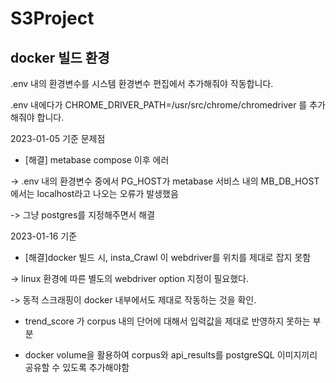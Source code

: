 # S3Project

## docker 빌드 환경

.env 내의 환경변수를 시스템 환경변수 편집에서 추가해줘야 작동합니다.

.env 내에다가 CHROME_DRIVER_PATH=/usr/src/chrome/chromedriver 를 추가해줘야 합니다.

2023-01-05 기준 문제점

- [해결] metabase compose 이후 에러

-> .env 내의 환경변수 중에서 PG_HOST가 metabase 서비스 내의 MB_DB_HOST에서는 localhost라고 나오는 오류가 발생했음

-> 그냥 postgres를 지정해주면서 해결

2023-01-16 기준

- [해결]docker 빌드 시, insta_Crawl 이 webdriver를 위치를 제대로 잡지 못함

-> linux 환경에 따른 별도의 webdriver option 지정이 필요했다.

-> 동적 스크래핑이 docker 내부에서도 제대로 작동하는 것을 확인.

- trend_score 가 corpus 내의 단어에 대해서 입력값을 제대로 반영하지 못하는 부분

- docker volume을 활용하여 corpus와 api_results를 postgreSQL 이미지끼리 공유할 수 있도록 추가해야함
 
